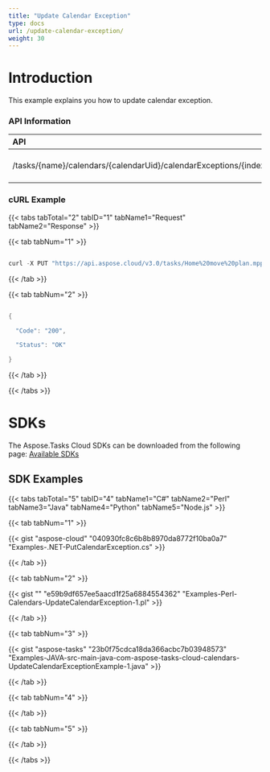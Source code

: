 ```yaml
---
title: "Update Calendar Exception"
type: docs
url: /update-calendar-exception/
weight: 30
---
```


# **Introduction**
This example explains you how to update calendar exception.
### **API Information**

|**API**|**Type**|**Description**|**Resource Link**|
| :- | :- | :- | :- |
|/tasks/{name}/calendars/{calendarUid}/calendarExceptions/{index}|PUT|Update a Calendar Exceptions|[PutCalendarException](https://apireference.aspose.cloud/tasks/#/TasksCalendar/PutCalendarException)|
### **cURL Example**
{{< tabs tabTotal="2" tabID="1" tabName1="Request" tabName2="Response" >}}

{{< tab tabNum="1" >}}

```java

curl -X PUT "https://api.aspose.cloud/v3.0/tasks/Home%20move%20plan.mpp/calendars/1/calendarExceptions/1" -H "accept: application/json" -H "authorization: Bearer eyJhbGciOiJSUzI1NiIsInR5cCI6IkpXVCJ9.eyJuYmYiOjE1NjU3MzkyNTIsImV4cCI6MTU2NTgyNTY1MiwiaXNzIjoiaHR0cHM6Ly9hcGkuYXNwb3NlLmNsb3VkIiwiYXVkIjpbImh0dHBzOi8vYXBpLmFzcG9zZS5jbG91ZC9yZXNvdXJjZXMiLCJhcGkucGxhdGZvcm0iLCJhcGkucHJvZHVjdHMiXSwiY2xpZW50X2lkIjoiOWYwYjI2ZDEtMGYxZi00MDNiLTliYTQtMTMzMzk4MGFjNmRiIiwiY2xpZW50X2lkU3J2SWQiOiIiLCJzY29wZSI6WyJhcGkucGxhdGZvcm0iLCJhcGkucHJvZHVjdHMiXX0.BjuV75wIhcBN3gPy0m3tnLOU90W2hfD2MhBvssR3I\_sWh-SQf5eZfXIZppdQ\_OSijwZyLyiekvl2Ix0LNlCbNNamhyswlTiTqpyEy-zidoGpN\_K0fFfKqGJL7dzRJ5snr5G1\_lyP0ZmYKURG3TRAiULYM7RDlM9gyhkxPtcurBZlGpTxC-3VWmkzejw685\_WKPv9vGnXWIBglqHuGySG8ai4m5dmJckwPORbRaI9wb-r4ix9ytPwHFtsv3rtm9JSReB9khxIm9qLPLYbHgazKDZzmakegZDlGbu7SEwMLG--73JInd\_zE0Jc8evy4arLWBK94Sv0HFVUc-xyQ4PeRQ" -H "Content-Type: application/json" -d "{ \"Index\":1, \"EnteredByOccurrences\":true, \"FromDate\":\"2019-08-13T00:00:00\", \"ToDate\":\"2019-08-13T23:59:00\", \"Occurrences\":0, \"Name\":\"New Test\", \"Type\":\"Daily\", \"Period\":1, \"DaysOfWeek\":[ ], \"MonthItem\":\"Undefined\", \"MonthPosition\":\"Undefined\", \"Month\":\"Undefined\", \"MonthDay\":0, \"DayWorking\":true, \"WorkingTimes\":[ { \"FromTime\":\"0010-01-01T23:16:00Z\", \"ToTime\":\"0010-01-01T23:16:00Z\" } ] }"    

```

{{< /tab >}}

{{< tab tabNum="2" >}}

```java

{

  "Code": "200",

  "Status": "OK"

}

```

{{< /tab >}}

{{< /tabs >}}
# **SDKs**
The Aspose.Tasks Cloud SDKs can be downloaded from the following page: [Available SDKs](/available-sdks/)
## **SDK Examples**
{{< tabs tabTotal="5" tabID="4" tabName1="C#" tabName2="Perl" tabName3="Java" tabName4="Python" tabName5="Node.js" >}}

{{< tab tabNum="1" >}}

{{< gist "aspose-cloud" "040930fc8c6b8b8970da8772f10ba0a7" "Examples-.NET-PutCalendarException.cs" >}}

{{< /tab >}}

{{< tab tabNum="2" >}}

{{< gist "" "e59b9df657ee5aacd1f25a6884554362" "Examples-Perl-Calendars-UpdateCalendarException-1.pl" >}}

{{< /tab >}}

{{< tab tabNum="3" >}}



{{< gist "aspose-tasks" "23b0f75cdca18da366acbc7b03948573" "Examples-JAVA-src-main-java-com-aspose-tasks-cloud-calendars-UpdateCalendarExceptionExample-1.java" >}}

{{< /tab >}}

{{< tab tabNum="4" >}}

{{< /tab >}}

{{< tab tabNum="5" >}}

{{< /tab >}}

{{< /tabs >}}
